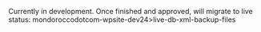 Currently in development. Once finished and approved, will migrate to live status: 
mondoroccodotcom-wpsite-dev24>live-db-xml-backup-files
